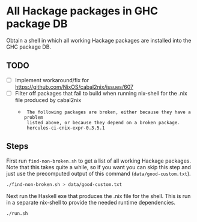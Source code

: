 # All Hackage packages in GHC package DB

Obtain a shell in which all working Hackage packages are installed into the GHC package DB.

## TODO

- [ ] Implement workaround/fix for https://github.com/NixOS/cabal2nix/issues/607
- [ ] Filter off packages that fail to build when running nix-shell for the .nix file produced by cabal2nix
  -  ```
      The following packages are broken, either because they have a problem
      listed above, or because they depend on a broken package.
      hercules-ci-cnix-expr-0.3.5.1
      ```

## Steps

First run `find-non-broken.sh` to get a list of all working Hackage packages. Note that this takes quite a while, so if you want you can skip this step and just use the precomputed output of this command (`data/good-custom.txt`).

```bash
./find-non-broken.sh > data/good-custom.txt
```

Next run the Haskell exe that produces the .nix file for the shell. This is run in a separate nix-shell to provide the needed runtime dependencies.

```bash
./run.sh
```

